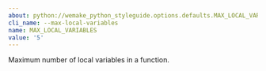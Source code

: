 ```yaml
---
about: python://wemake_python_styleguide.options.defaults.MAX_LOCAL_VARIABLES
cli_name: --max-local-variables
name: MAX_LOCAL_VARIABLES
value: '5'
---
```


Maximum number of local variables in a function.